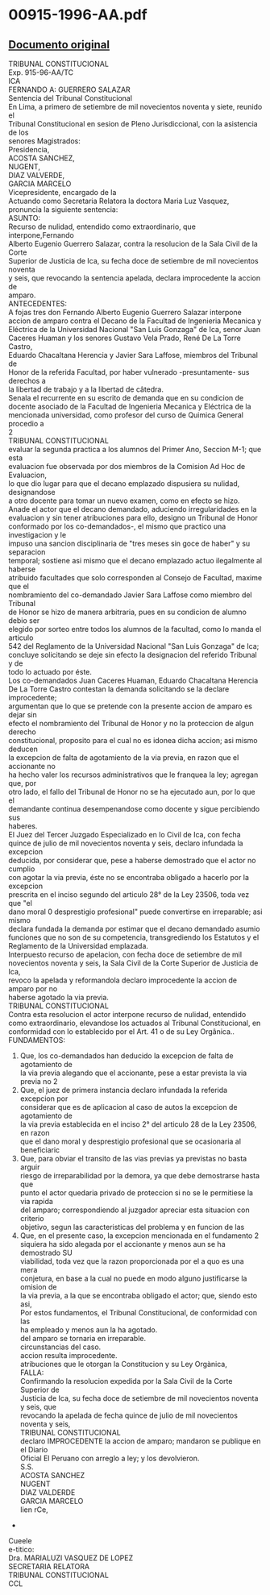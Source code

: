 
00915-1996-AA.pdf
=================
  
[Documento original](https://tc.gob.pe/jurisprudencia/1997/00915-1996-AA.pdf)  
---  
TRIBUNAL CONSTITUCIONAL  
Exp. 915-96-AA/TC  
ICA  
FERNANDO A: GUERRERO SALAZAR  
Sentencia del Tribunal Constitucional  
En Lima, a primero de setiembre de mil novecientos noventa y siete, reunido el  
Tribunal Constitucional en sesion de Pleno Jurisdiccional, con la asistencia de los  
senores Magistrados:  
Presidencia,  
ACOSTA SANCHEZ,  
NUGENT,  
DIAZ VALVERDE,  
GARCIA MARCELO  
Vicepresidente, encargado de la  
Actuando como Secretaria Relatora la doctora Maria Luz Vasquez,  
pronuncia la siguiente sentencia:  
ASUNTO:  
Recurso de nulidad, entendido como extraordinario, que interpone,Fernando  
Alberto Eugenio Guerrero Salazar, contra la resolucion de la Sala Civil de la Corte  
Superior de Justicia de Ica, su fecha doce de setiembre de mil novecientos noventa  
y seis, que revocando la sentencia apelada, declara improcedente la accion de  
amparo.  
ANTECEDENTES:  
A fojas tres don Fernando Alberto Eugenio Guerrero Salazar interpone  
accion de amparo contra el Decano de la Facultad de Ingenieria Mecanica y  
Eléctrica de la Universidad Nacional "San Luis Gonzaga" de Ica, senor Juan  
Caceres Huaman y los senores Gustavo Vela Prado, René De La Torre Castro,  
Eduardo Chacaltana Herencia y Javier Sara Laffose, miembros del Tribunal de  
Honor de la referida Facultad, por haber vulnerado -presuntamente- sus derechos a  
la libertad de trabajo y a la libertad de câtedra.  
Senala el recurrente en su escrito de demanda que en su condicion de  
docente asociado de la Facultad de Ingenieria Mecanica y Eléctrica de la  
mencionada universidad, como profesor del curso de Quimica General procedio a  
2  
TRIBUNAL CONSTITUCIONAL  
evaluar la segunda practica a los alumnos del Primer Ano, Seccion M-1; que esta  
evaluacion fue observada por dos miembros de la Comision Ad Hoc de Evaluacion,  
lo que dio lugar para que el decano emplazado dispusiera su nulidad, designandose  
a otro docente para tomar un nuevo examen, como en efecto se hizo.  
Anade el actor que el decano demandado, aduciendo irregularidades en la  
evaluacion y sin tener atribuciones para ello, designo un Tribunal de Honor  
conformado por los co-demandados-, el mismo que practico una investigacion y le  
impuso una sancion disciplinaria de "tres meses sin goce de haber" y su separacion  
temporal; sostiene asi mismo que el decano emplazado actuo ilegalmente al haberse  
atribuido facultades que solo corresponden al Consejo de Facultad, maxime que el  
nombramiento del co-demandado Javier Sara Laffose como miembro del Tribunal  
de Honor se hizo de manera arbitraria, pues en su condicion de alumno debio ser  
elegido por sorteo entre todos los alumnos de la facultad, como lo manda el articulo  
542 del Reglamento de la Universidad Nacional "San Luis Gonzaga" de Ica;  
concluye solicitando se deje sin efecto la designacion del referido Tribunal y de  
todo lo actuado por éste.  
Los co-demandados Juan Caceres Huaman, Eduardo Chacaltana Herencia  
De La Torre Castro contestan la demanda solicitando se la declare improcedente;  
argumentan que lo que se pretende con la presente accion de amparo es dejar sin  
efecto el nombramiento del Tribunal de Honor y no la proteccion de algun derecho  
constitucional, proposito para el cual no es idonea dicha accion; asi mismo deducen  
la excepcion de falta de agotamiento de la via previa, en razon que el accionante no  
ha hecho valer los recursos administrativos que le franquea la ley; agregan que, por  
otro lado, el fallo del Tribunal de Honor no se ha ejecutado aun, por lo que el  
demandante continua desempenandose como docente y sigue percibiendo sus  
haberes.  
El Juez del Tercer Juzgado Especializado en lo Civil de Ica, con fecha  
quince de julio de mil novecientos noventa y seis, declaro infundada la excepcion  
deducida, por considerar que, pese a haberse demostrado que el actor no cumplio  
con agotar la via previa, éste no se encontraba obligado a hacerlo por la excepcion  
prescrita en el inciso segundo del articulo 28° de la Ley 23506, toda vez que "el  
dano moral 0 desprestigio profesional" puede convertirse en irreparable; asi mismo  
declara fundada la demanda por estimar que el decano demandado asumio  
funciones que no son de su competencia, transgrediendo los Estatutos y el  
Reglamento de la Universidad emplazada.  
Interpuesto recurso de apelacion, con fecha doce de setiembre de mil  
novecientos noventa y seis, la Sala Civil de la Corte Superior de Justicia de Ica,  
revoco la apelada y reformandola declaro improcedente la accion de amparo por no  
haberse agotado la via previa.  
TRIBUNAL CONSTITUCIONAL  
Contra esta resolucion el actor interpone recurso de nulidad, entendido  
como extraordinario, elevandose los actuados al Tribunal Constitucional, en  
conformidad con lo establecido por el Art. 41 o de su Ley Orgânica..  
FUNDAMENTOS:  
1. Que, los co-demandados han deducido la excepcion de falta de agotamiento de  
la via previa alegando que el accionante, pese a estar prevista la via previa no 2  
2. Que, el juez de primera instancia declaro infundada la referida excepcion por  
considerar que es de aplicacion al caso de autos la excepcion de agotamiento de  
la via previa establecida en el inciso 2° del articulo 28 de la Ley 23506, en razon  
que el dano moral y desprestigio profesional que se ocasionaria al beneficiaric  
3. Que, para obviar el transito de las vias previas ya previstas no basta arguir  
riesgo de irreparabilidad por la demora, ya que debe demostrarse hasta que  
punto el actor quedaria privado de proteccion si no se le permitiese la via rapida  
del amparo; correspondiendo al juzgador apreciar esta situacion con criterio  
objetivo, segun las caracteristicas del problema y en funcion de las  
4. Que, en el presente caso, la excepcion mencionada en el fundamento 2  
siquiera ha sido alegada por el accionante y menos aun se ha demostrado SU  
viabilidad, toda vez que la razon proporcionada por el a quo es una mera  
conjetura, en base a la cual no puede en modo alguno justificarse la omision de  
la via previa, a la que se encontraba obligado el actor; que, siendo esto asi,  
Por estos fundamentos, el Tribunal Constitucional, de conformidad con las  
ha empleado y menos aun la ha agotado.  
del amparo se tornaria en irreparable.  
circunstancias del caso.  
accion resulta improcedente.  
atribuciones que le otorgan la Constitucion y su Ley Orgànica,  
FALLA:  
Confirmando la resolucion expedida por la Sala Civil de la Corte Superior de  
Justicia de Ica, su fecha doce de setiembre de mil novecientos noventa y seis, que  
revocando la apelada de fecha quince de julio de mil novecientos noventa y seis,  
TRIBUNAL CONSTITUCIONAL  
declaro IMPROCEDENTE la accion de amparo; mandaron se publique en el Diario  
Oficial El Peruano con arreglo a ley; y los devolvieron.  
S.S.  
ACOSTA SANCHEZ  
NUGENT  
DIAZ VALDERDE  
GARCIA MARCELO  
lien rCe,  
-  
Cueele  
e-titico:  
Dra. MARIALUZI VASQUEZ DE LOPEZ  
SECRETARIA RELATORA  
TRIBUNAL CONSTITUCIONAL  
CCL